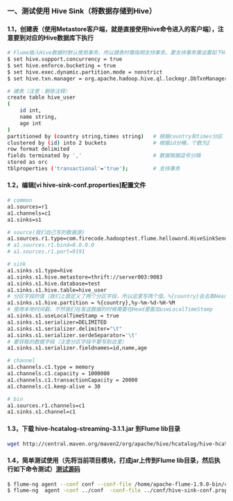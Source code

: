### 一、测试使用 Hive Sink（将数据存储到Hive）

#### 1.1，创建表（使用Metastore客户端，就是直接使用hive命令进入的客户端），注意要到对应的Hive数据库下执行
```bash
# Flume插入Hive数据时默认使用事务，所以建表时需指明支持事务，要支持事务需设置如下Hive参数
$ set hive.support.concurrency = true                                    # 开启并发支持
$ set hive.enforce.bucketing = true                                      # 开启分桶支持
$ set hive.exec.dynamic.partition.mode = nonstrict                       # 设置动态分区非严格模式
$ set hive.txn.manager = org.apache.hadoop.hive.ql.lockmgr.DbTxnManager  # 开启事务支持

# 建表（注意：删除注释）
create table hive_user
(
    id int,
    name string,
    age int
)
partitioned by (country string,times string)   # 根据country和times分区
clustered by (id) into 2 buckets               # 根据id分桶，个数为2
row format delimited
fields terminated by ','                       # 数据根据逗号分隔
stored as orc
tblproperties ('transactional'='true');        # 支持事务
```
#### 1.2，编辑[vi hive-sink-conf.properties]配置文件
```bash
# common
a1.sources=r1
a1.channels=c1
a1.sinks=s1

# source(我们自己写的数据源)
a1.sources.r1.type=com.firecode.hadooptest.flume.helloword.HiveSinkSendTest
# a1.sources.r1.bind=0.0.0.0
# a1.sources.r1.port=9191

# sink
a1.sinks.s1.type=hive
a1.sinks.s1.hive.metastore=thrift://server003:9083
a1.sinks.s1.hive.database=test
a1.sinks.s1.hive.table=hive_user
# 分区字段的值（我们上面定义了两个分区字段，所以这里写两个值。%{country}会去取Header里面country属性的值，%y-%m-%d-%H-%M是取当前时间戳的值）
a1.sinks.s1.hive.partition = %{country},%y-%m-%d-%H-%M
# 使用本地时间戳，不然我们在发送数据的时候需要在Head里面加useLocalTimeStamp
a1.sinks.s1.useLocalTimeStamp = true
a1.sinks.s1.serializer=DELIMITED
a1.sinks.s1.serializer.delimiter="\t"
a1.sinks.s1.serializer.serdeSeparator='\t'
# 要获取的数据字段（注意分区字段不要写到这里）
a1.sinks.s1.serializer.fieldnames=id,name,age

# channel
a1.channels.c1.type = memory
a1.channels.c1.capacity = 1000000	
a1.channels.c1.transactionCapacity = 20000	
a1.channels.c1.keep-alive = 30

# bin
a1.sources.r1.channels=c1
a1.sinks.s1.channel=c1
```

#### 1.3，下载 hive-hcatalog-streaming-3.1.1.jar 到Flume lib目录
```bash
wget http://central.maven.org/maven2/org/apache/hive/hcatalog/hive-hcatalog-streaming/3.1.1/hive-hcatalog-streaming-3.1.1.jar
```
#### 1.4，简单测试使用（先将当前项目模块，打成jar上传到Flume lib目录，然后执行如下命令测试）[测试源码][1]
```bash
$ flume-ng agent --conf conf --conf-file /home/apache-flume-1.9.0-bin/conf/hive-sink-conf.properties --name a1 -Dflume.root.logger=INFO,console    # linux使用
$ flume-ng  agent -conf ../conf  -conf-file ../conf/hive-sink-conf.properties  -name a1  -property flume.root.logger=INFO,console                  # windows使用
```
[1]: https://github.com/firechiang/hadoop-test/tree/master/flume/src/main/java/com/firecode/hadooptest/flume/helloword/HiveSinkSendTest.java
